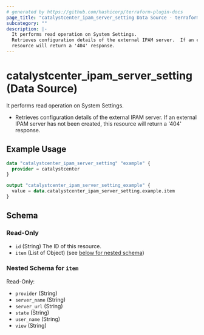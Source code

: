 ```yaml
---
# generated by https://github.com/hashicorp/terraform-plugin-docs
page_title: "catalystcenter_ipam_server_setting Data Source - terraform-provider-catalystcenter"
subcategory: ""
description: |-
  It performs read operation on System Settings.
  Retrieves configuration details of the external IPAM server.  If an external IPAM server has not been created, this
  resource will return a '404' response.
---
```


# catalystcenter_ipam_server_setting (Data Source)

It performs read operation on System Settings.

- Retrieves configuration details of the external IPAM server.  If an external IPAM server has not been created, this
resource will return a '404' response.

## Example Usage

```terraform
data "catalystcenter_ipam_server_setting" "example" {
  provider = catalystcenter
}

output "catalystcenter_ipam_server_setting_example" {
  value = data.catalystcenter_ipam_server_setting.example.item
}
```

<!-- schema generated by tfplugindocs -->
## Schema

### Read-Only

- `id` (String) The ID of this resource.
- `item` (List of Object) (see [below for nested schema](#nestedatt--item))

<a id="nestedatt--item"></a>
### Nested Schema for `item`

Read-Only:

- `provider` (String)
- `server_name` (String)
- `server_url` (String)
- `state` (String)
- `user_name` (String)
- `view` (String)
